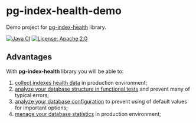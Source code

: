 # pg-index-health-demo
Demo project for [pg-index-health](https://github.com/mfvanek/pg-index-health) library.

[![Java CI](https://github.com/mfvanek/pg-index-health-demo/workflows/Java%20CI/badge.svg)](https://github.com/mfvanek/pg-index-health-demo/actions "Java CI")
[![License: Apache 2.0](https://img.shields.io/badge/License-Apache%202.0-blue.svg)](https://github.com/mfvanek/pg-index-health-demo/blob/master/LICENSE "Apache License 2.0")

## Advantages
With **pg-index-health** library you will be able to:
1. [collect indexes health data](https://github.com/mfvanek/pg-index-health-demo/blob/master/src/main/java/io/github/mfvanek/pg/index/health/demo/DemoApp.java) in production environment;
1. [analyze your database structure in functional tests](https://github.com/mfvanek/pg-index-health-demo/blob/master/src/test/java/io/github/mfvanek/pg/index/health/demo/IndexesMaintenanceTest.java) and prevent many of typical errors;
1. [analyze your database configuration](https://github.com/mfvanek/pg-index-health-demo/blob/master/src/main/java/io/github/mfvanek/pg/index/health/demo/ConfigurationDemoApp.java) to prevent using of default values for important options;
1. [manage your database statistics](https://github.com/mfvanek/pg-index-health-demo/blob/master/src/main/java/io/github/mfvanek/pg/index/health/demo/StatisticsDemoApp.java) in production environment;
